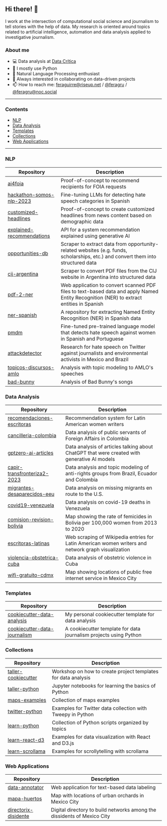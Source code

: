 ## Hi there! 👋

I work at the intersection of computational social science and journalism to tell stories with the help of data. My research is oriented around topics related to artificial intelligence, automation and data analysis applied to investigative journalism.

### About me
- 💻 Data analysis at [Data Crítica](https://datacritica.org/)
- 🐍 I mostly use Python
- 🚀 Natural Language Processing enthusiast
- 📌 Always interested in collaborating on data-driven projects
- 📫 How to reach me: feraguirre@riseup.net / [@feragru](https://twitter.com/feragru) / [@feragru@noc.social](https://noc.social/@feragru)

---

### Contents

- [NLP](#nlp)
- [Data Analysis](#data-analysis)
- [Templates](#templates)
- [Collections](#collections)
- [Web Applications](#web-applications)

---

### NLP

| Repository | Description |
| --- | --- |
| [ai4foia](https://github.com/fer-aguirre/ai4foia) | Proof-of-concept to recommend recipients for FOIA requests |
| [ hackathon-somos-nlp-2023](https://github.com/fer-aguirre/hackathon-somos-nlp-2023) | Fine-tuning LLMs for detecting hate speech categories in Spanish |
| [customized-headlines](https://github.com/fer-aguirre/customized-headlines) | Proof-of-concept to create customized headlines from news content based on demographic data |
| [explained-recommendations](https://github.com/fer-aguirre/explained-recommendations) | API for a system recommendation explained using generative AI |
| [opportunities-db](https://github.com/fer-aguirre/opportunities-db) | Scraper to extract data from opportunity-related websites (e.g. funds, scholarships, etc.) and convert them into structured data |
| [cij-argentina](https://github.com/fer-aguirre/cij-argentina) | Scraper to convert PDF files from the CIJ website in Argentina into structured data |
| [pdf-2-ner](https://github.com/fer-aguirre/pdf-2-ner) | Web application to convert scanned PDF files to text-based data and apply Named Entity Recognition (NER) to extract entities in Spanish |
| [ner-spanish](https://github.com/fer-aguirre/ner_spanish) | A repository for extracting Named Entity Recognition (NER) in Spanish data |
| [pmdm](https://github.com/fer-aguirre/pmdm) | Fine-tuned pre-trained language model that detects hate speech against women in Spanish and Portuguese |
| [attackdetector](https://github.com/JournalismAI/attackdetector) | Research for hate speech on Twitter against journalists and environmental activists in Mexico and Brazil |
| [topicos-discursos-amlo](https://github.com/fer-aguirre/topicos-discursos-amlo) | Analysis with topic modeling to AMLO's speeches |
| [bad-bunny](https://github.com/fer-aguirre/bad-bunny) | Analysis of Bad Bunny's songs |

### Data Analysis

| Repository | Description |
| --- | --- |
| [recomendaciones-escritoras](https://github.com/fer-aguirre/recomendaciones-escritoras) | Recommendation system for Latin American women writers |
| [cancilleria-colombia](https://github.com/fer-aguirre/cancilleria-colombia) | Data analysis of public servants of Foreign Affairs in Colombia |
| [gptzero-ai-articles](https://github.com/fer-aguirre/gptzero-ai-articles) | Data analysis of articles talking about ChatGPT that were created with generative AI models |
| [capir-transfronteriza2-2023](https://github.com/DataCritica/capir-transfronteriza2-2023) | Data analysis and topic modeling of anti-rights groups from Brazil, Ecuador and Colombia |
| [migrantes-desaparecidos-eeu](https://github.com/fer-aguirre/migrantes-desaparecidos-eeuu) | Data analysis on missing migrants en route to the U.S. |
| [covid19-venezuela](https://github.com/fer-aguirre/covid19-venezuela) | Data analysis on covid-19 deaths in Venezuela |
| [comision-revision-bolivia](https://github.com/DataCritica/comision-revision-bolivia) | Map showing the rate of femicides in Bolivia per 100,000 women from 2013 to 2020 |
| [escritoras-latinas](https://github.com/DataCritica/escritoras-latinas) | Web scraping of Wikipedia entries for Latin American women writers and network graph visualization |
| [violencia-obstetrica-cuba](https://github.com/DataCritica/violencia-obstetrica-cuba) | Data analysis of obstetric violence in Cuba |
| [wifi-gratuito-cdmx](https://github.com/fer-aguirre/wifi-gratuito-cdmx) | Map showing locations of public free internet service in Mexico City |

### Templates

| Repository | Description |
| --- | --- |
| [cookiecutter-data-analysis](https://github.com/fer-aguirre/cookiecutter-data-analysis) | My personal cookiecutter template for data analysis |
| [cookiecutter-data-journalism](https://github.com/DataCritica/cookiecutter-data-journalism) | A cookiecutter template for data journalism projects using Python |

### Collections

| Repository | Description |
| --- | --- |
| [taller-cookiecutter](https://github.com/fer-aguirre/taller-cookiecutter) | Workshop on how to create project templates for data analysis |
| [taller-python](https://github.com/fer-aguirre/taller-python) | Jupyter notebooks for learning the basics of Python |
| [maps-examples](https://github.com/fer-aguirre/maps-examples) | Collection of maps examples | 
| [twitter-python](https://github.com/fer-aguirre/twitter-python) | Examples for Twitter data collection with Tweepy in Python |
| [learn-python](https://github.com/fer-aguirre/learn-python) | Collection of Python scripts organized by topics |
| [learn-react-d3](https://github.com/fer-aguirre/learn-react-d3) | Examples for data visualization with React and D3.js |
| [learn-scrollama](https://github.com/fer-aguirre/learn-scrollama) | Examples for scrollytelling with scrollama |

### Web Applications

| Repository | Description |
| --- | --- |
| [data-annotator](https://github.com/fer-aguirre/data-annotator) | Web application for text-based data labeling |
| [mapa-huertos](https://github.com/fer-aguirre/mapa-huertos) | Map with locations of urban orchards in Mexico City |
| [directorix-disidente](https://github.com/fer-aguirre/directorix-disidente) | Digital directory to build networks among the dissidents of Mexico City |
